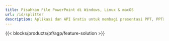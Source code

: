 ```yaml
---
title: Pisahkan File PowerPoint di Windows, Linux & macOS
url: /id/splitter
description: Aplikasi dan API Gratis untuk membagi presentasi PPT, PPTX & ODP
---
```


{{< blocks/products/pf/agp/feature-solution >}} 